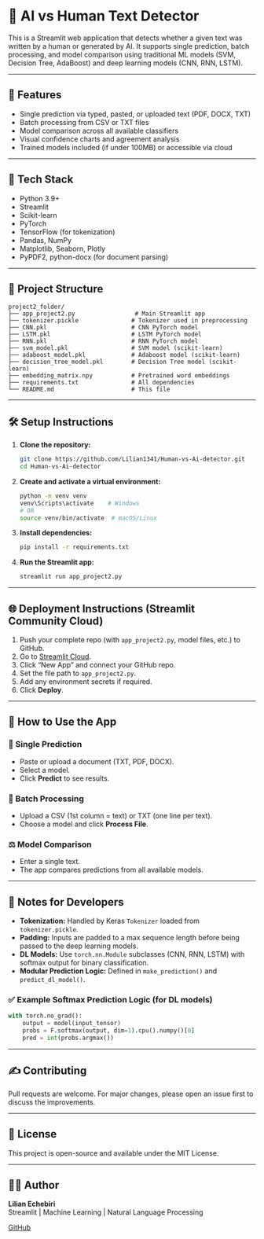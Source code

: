 # 🧠 AI vs Human Text Detector

This is a Streamlit web application that detects whether a given text was written by a human or generated by AI. It supports single prediction, batch processing, and model comparison using traditional ML models (SVM, Decision Tree, AdaBoost) and deep learning models (CNN, RNN, LSTM).

---

## 🚀 Features

- Single prediction via typed, pasted, or uploaded text (PDF, DOCX, TXT)
- Batch processing from CSV or TXT files
- Model comparison across all available classifiers
- Visual confidence charts and agreement analysis
- Trained models included (if under 100MB) or accessible via cloud

---

## 🧰 Tech Stack

- Python 3.9+
- Streamlit
- Scikit-learn
- PyTorch
- TensorFlow (for tokenization)
- Pandas, NumPy
- Matplotlib, Seaborn, Plotly
- PyPDF2, python-docx (for document parsing)

---

## 📂 Project Structure

```
project2_folder/
├── app_project2.py                 # Main Streamlit app
├── tokenizer.pickle               # Tokenizer used in preprocessing
├── CNN.pkl                        # CNN PyTorch model
├── LSTM.pkl                       # LSTM PyTorch model
├── RNN.pkl                        # RNN PyTorch model
├── svm_model.pkl                  # SVM model (scikit-learn)
├── adaboost_model.pkl             # Adaboost model (scikit-learn)
├── decision_tree_model.pkl        # Decision Tree model (scikit-learn)
├── embedding_matrix.npy           # Pretrained word embeddings
├── requirements.txt               # All dependencies
└── README.md                      # This file
```

---

## 🛠️ Setup Instructions

1. **Clone the repository:**
   ```bash
   git clone https://github.com/Lilian1341/Human-vs-Ai-detector.git
   cd Human-vs-Ai-detector
   ```

2. **Create and activate a virtual environment:**
   ```bash
   python -m venv venv
   venv\Scripts\activate    # Windows
   # OR
   source venv/bin/activate  # macOS/Linux
   ```

3. **Install dependencies:**
   ```bash
   pip install -r requirements.txt
   ```

4. **Run the Streamlit app:**
   ```bash
   streamlit run app_project2.py
   ```

---

## 🌐 Deployment Instructions (Streamlit Community Cloud)

1. Push your complete repo (with `app_project2.py`, model files, etc.) to GitHub.
2. Go to [Streamlit Cloud](https://streamlit.io/cloud).
3. Click “New App” and connect your GitHub repo.
4. Set the file path to `app_project2.py`.
5. Add any environment secrets if required.
6. Click **Deploy**.

---

## 🧪 How to Use the App

### 🔮 Single Prediction
- Paste or upload a document (TXT, PDF, DOCX).
- Select a model.
- Click **Predict** to see results.

### 📁 Batch Processing
- Upload a CSV (1st column = text) or TXT (one line per text).
- Choose a model and click **Process File**.

### ⚖️ Model Comparison
- Enter a single text.
- The app compares predictions from all available models.

---

## 📌 Notes for Developers

- **Tokenization:** Handled by Keras `Tokenizer` loaded from `tokenizer.pickle`.
- **Padding:** Inputs are padded to a max sequence length before being passed to the deep learning models.
- **DL Models:** Use `torch.nn.Module` subclasses (CNN, RNN, LSTM) with softmax output for binary classification.
- **Modular Prediction Logic:** Defined in `make_prediction()` and `predict_dl_model()`.

### ✅ Example Softmax Prediction Logic (for DL models)

```python
with torch.no_grad():
    output = model(input_tensor)
    probs = F.softmax(output, dim=1).cpu().numpy()[0]
    pred = int(probs.argmax())
```

---

## ✍️ Contributing

Pull requests are welcome. For major changes, please open an issue first to discuss the improvements.

---

## 📄 License

This project is open-source and available under the MIT License.

---

## 👩‍💻 Author

**Lilian Echebiri**  
Streamlit | Machine Learning | Natural Language Processing

[GitHub](https://github.com/Lilian1341)
